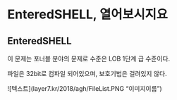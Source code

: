 EnteredSHELL, 열어보시지요
=================
EnteredSHELL
---------------------------
이 문제는 포너블 분야의 문제로 수준은 LOB 1단계 급 수준이다.

파일은 32bit로 컴파일 되어있으며, 보호기법은 걸려있지 않다.

![텍스트](layer7.kr/2018/agh/FileList.PNG “이미지이름”)
